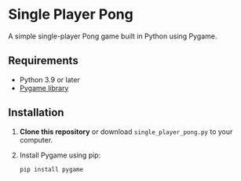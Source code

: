 # Single Player Pong

A simple single-player Pong game built in Python using Pygame.

## Requirements

- Python 3.9 or later
- [Pygame library](https://www.pygame.org/)

## Installation

1. **Clone this repository** or download `single_player_pong.py` to your computer.
2. Install Pygame using pip:

   ```bash
   pip install pygame
